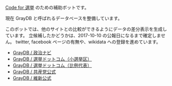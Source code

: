 ---
---

[Code for 選挙](http://election.code4japan.org/) のための補助ボットです。

現在 GrayDB と呼ばれるデータベースを整備しています。

このボットでは、他のサイトとの比較ができるようにデータの差分表示を生成しています。
立候補したかどうかは、2017-10-10 の公報日になるまで確定しません。
twitter, facebook ページの有無や、wikidata への登録を進めています。

- [GrayDB / 政治ナビ](https://github.com/hkwi/shuin48pre/blob/master/docs/gray_to_seijinavi.diff)
- [GrayDB / 選挙ドットコム（小選挙区）](https://github.com/hkwi/shuin48pre/blob/master/docs/gray_to_senkyo_dotcom.diff)
- [GrayDB / 選挙ドットコム（比例代表）](https://github.com/hkwi/shuin48pre/blob/master/docs/gray_to_senkyo_dotcom_hirei.diff)
- [GrayDB / 共産党公式](https://github.com/hkwi/shuin48pre/blob/master/docs/gray_to_kyousanto.diff)
- [GrayDB / 維新公式](https://github.com/hkwi/shuin48pre/blob/master/docs/gray_to_ishin.diff)
